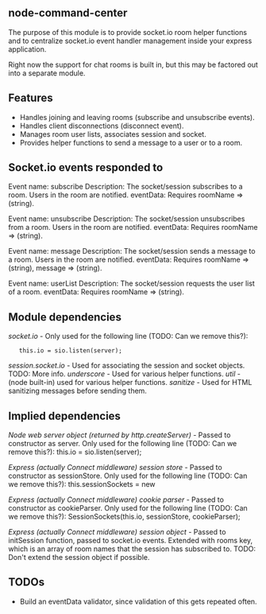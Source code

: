 node-command-center
----
The purpose of this module is to provide socket.io room helper functions and
to centralize socket.io event handler management inside your express application.

Right now the support for chat rooms is built in, but this may be factored
out into a separate module.

Features
----
   * Handles joining and leaving rooms (subscribe and unsubscribe events).
   * Handles client disconnections (disconnect event).
   * Manages room user lists, associates session and socket.
   * Provides helper functions to send a message to a user or to a room.

Socket.io events responded to
----
Event name:  subscribe
Description: The socket/session subscribes to a room. Users in the room are notified.
eventData:   Requires roomName => (string).

Event name:  unsubscribe
Description: The socket/session unsubscribes from a room. Users in the room are notified.
eventData:   Requires roomName => (string).

Event name:  message
Description: The socket/session sends a message to a room. Users in the room are notified.
eventData:   Requires roomName => (string), message => (string).

Event name:  userList
Description: The socket/session requests the user list of a room.
eventData:   Requires roomName => (string).

Module dependencies
----
*socket.io*         - Only used for the following line (TODO: Can we remove this?):

```
   this.io = sio.listen(server);
```

*session.socket.io* - Used for associating the session and socket objects. TODO: More info.
*underscore*        - Used for various helper functions.
*util*              - (node built-in) used for various helper functions.
*sanitize*          - Used for HTML sanitizing messages before sending them.

Implied dependencies
----
*Node web server object (returned by http.createServer)* -
   Passed to constructor as server. Only used for the following line (TODO:
   Can we remove this?):
     this.io = sio.listen(server);

*Express (actually Connect middleware) session store* -
   Passed to constructor as sessionStore. Only used for the following line
   (TODO: Can we remove this?):
     this.sessionSockets = new

*Express (actually Connect middleware) cookie parser* -
   Passed to constructor as cookieParser. Only used for the following line
   (TODO: Can we remove this?):
     SessionSockets(this.io, sessionStore, cookieParser);

*Express (actually Connect middleware) session object* -
   Passed to initSession function, passed to socket.io events.
   Extended with rooms key, which is an array of room names that the session
   has subscribed to.
   TODO: Don't extend the session object if possible.

TODOs
----
* Build an eventData validator, since validation of this gets repeated often.
